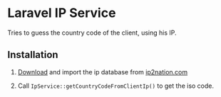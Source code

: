 Laravel IP Service
====================

Tries to guess the country code of the client, using his IP.

## Installation


1. [Download](http://ip2nation.com/ip2nation/Download) and import the ip database from [ip2nation.com](http://ip2nation.com/)

2. Call `IpService::getCountryCodeFromClientIp()` to get the iso code.
